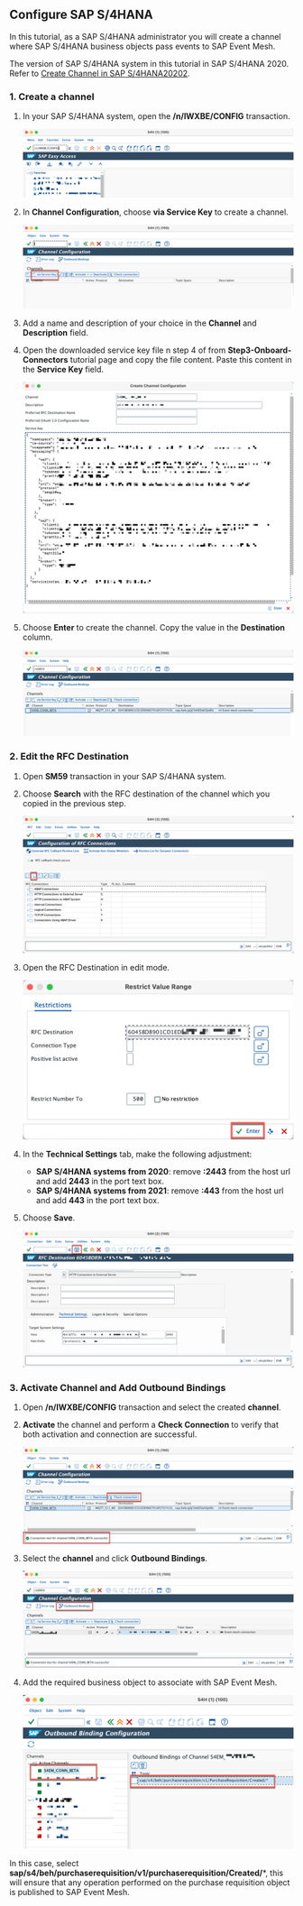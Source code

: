 ## Configure SAP S/4HANA

In this tutorial, as a SAP S/4HANA administrator you will create a channel where SAP S/4HANA business objects pass events to SAP Event Mesh.

The version of SAP S/4HANA system in this tutorial in SAP S/4HANA 2020. Refer to [Create Channel in SAP S/4HANA20202](https://help.sap.com/docs/SAP_EM/aed036b16919439baee3ca379cad1112/73f8d261e984427bbb5c2ea35b97bf55.html?state=DRAFT&version=Dev).

### 1. Create a channel

1. In your SAP S/4HANA system, open the **/n/IWXBE/CONFIG** transaction.
    <p><img src="./images/01.png"></p>

2. In **Channel Configuration**, choose **via Service Key** to create a channel.
    <p><img src="./images/02.png"></p>

3. Add a name and description of your choice in the **Channel** and **Description** field.

4. Open the downloaded service key file n step 4 of from **Step3-Onboard-Connectors** tutorial page and copy the file content. Paste this content in the **Service Key** field.

    <p><img src="./images/03.png"></p>

5. Choose **Enter** to create the channel. Copy the value in the **Destination** column. 

      <p><img src="./images/04.png"></p>

### 2. Edit the RFC Destination

1. Open **SM59** transaction in your SAP S/4HANA system.

2. Choose **Search** with the RFC destination of the channel which you copied in the previous step.

    <p><img src="./images/05.png"></p>

3. Open the RFC Destination in edit mode.
    <p><img src="./images/06.png"></p>

4. In the **Technical Settings** tab, make the following adjustment:

    - **SAP S/4HANA systems from 2020**: remove **:2443** from the host url and add **2443** in the port text box.
    - **SAP S/4HANA systems from 2021**: remove **:443** from the host url and add **443** in the port text box.

5. Choose **Save**.

    <p><img src="./images/07.png"></p>

### 3. Activate Channel and Add Outbound Bindings

1. Open **/n/IWXBE/CONFIG** transaction and select the created **channel**. 

2. **Activate** the channel and perform a **Check Connection** to verify that both activation and connection are successful.

    <p><img src="./images/08.png"></p>

3. Select the **channel** and click **Outbound Bindings**.

    <p><img src="./images/09.png"></p>

4. Add the required business object to associate with SAP Event Mesh.
    <p><img src="./images/10.png"></p>

In this case, select **sap/s4/beh/purchaserequisition/v1/purchaserequisition/Created/***, this will ensure that any operation performed on the purchase requisition object is published to SAP Event Mesh.
